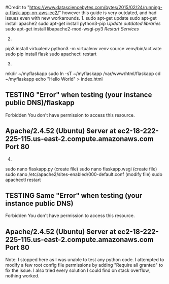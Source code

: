 #Credit to "https://www.datasciencebytes.com/bytes/2015/02/24/running-a-flask-app-on-aws-ec2/" however this guide is very outdated, and had issues even with new workarounds.
1.
sudo apt-get update
sudo apt-get install apache2
sudo apt-get install python3-pip
*Update outdated libraries*
sudo apt-get install libapache2-mod-wsgi-py3
*Restart Services*

2.
pip3 install virtualenv
python3 -m virtualenv venv
source venv/bin/activate
sudo pip install flask
sudo apachectl restart

3.
mkdir ~/myflaskapp
sudo ln -sT ~/myflaskapp /var/www/html/flaskapp
cd ~/myflaskapp
echo "Hello World" > index.html

TESTING
"Error" when testing (your instance public DNS)/flaskapp
--------------------------------------------------------------------------------------------
Forbidden
You don't have permission to access this resource.

Apache/2.4.52 (Ubuntu) Server at ec2-18-222-225-115.us-east-2.compute.amazonaws.com Port 80
--------------------------------------------------------------------------------------------

4.
sudo nano flaskapp.py (create file)
sudo nano flaskapp.wsgi (create file)
sudo nano /etc/apache2/sites-enabled/000-default.conf (modify file)
sudo apachectl restart

TESTING
Same "Error" when testing (your instance public DNS)
--------------------------------------------------------------------------------------------
Forbidden
You don't have permission to access this resource.

Apache/2.4.52 (Ubuntu) Server at ec2-18-222-225-115.us-east-2.compute.amazonaws.com Port 80
--------------------------------------------------------------------------------------------

Note: I stopped here as I was unable to test any python code. I attempted to modify a few root config file permissions by adding "Require all granted" to fix the issue. I also tried every solution I could find on stack overflow, nothing worked.

